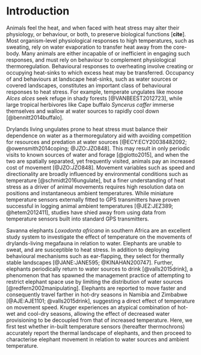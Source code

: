 
# Introduction

Animals feel the heat, and when faced with heat stress may alter their physiology, or behaviour, or both, to preserve biological functions [**cite**]. Most organism-level physiological responses to high temperatures, such as sweating, rely on water evaporation to transfer heat away from the core-body. Many animals are either incapable of or inefficient in engaging such responses, and must rely on behaviour to complement physiological thermoregulation. Behavioural responses to overheating involve creating or occupying heat-sinks to which excess heat may be transferred. Occupancy of and behaviours at landscape heat-sinks, such as water sources or covered landscapes, constitutes an important class of behavioural responses to heat stress. For example, temperate ungulates like moose _Alces alces_ seek refuge in shady forests [@VANBEEST2012723], while large tropical herbivores like Cape buffalo _Syncerus caffer_ immerse themselves and wallow at water sources to rapidly cool down [@bennitt2014buffalo].

Drylands living ungulates prone to heat stress must balance their dependence on water as a thermoregulatory aid with avoiding competition for resources and predation at water sources [@ECY:ECY20038482092; @owensmith2014coping; @JZO:JZO848]. This may result in only periodic visits to known sources of water and forage [@giotto2015], and when the two are spatially separated, yet frequently visited, animals pay an increased cost of movement [@JZO:JZO848]. Movement variables such as speed and directionality are broadly influenced by environmental conditions such as temperature [@schmidt2016ungulate], but a finer understanding of heat stress as a driver of animal movements requires high resolution data on positions and instantaneous ambient temperatures. While miniature temperature sensors externally fitted to GPS transmitters have proven successful in logging animal ambient temperatures [@JEZ:JEZ389; @hetem2012411], studies have shied away from using data from temperature sensors built into standard GPS transmitters.

Savanna elephants _Loxodonta africana_ in southern Africa are an excellent study system to investigate the effect of temperature on the movements of drylands-living megafauna in relation to water. Elephants are unable to sweat, and are susceptible to heat stress. In addition to deploying behavioural mechanisms such as ear-flapping, they select for thermally stable landscapes [@JANE:JANE595; @KINAHAN200747]. Further, elephants periodically return to water sources to drink [@valls2015drink], a phenomenon that has spawned the management practice of attempting to restrict elephant space use by limiting the distribution of water sources [@redfern2002manipulating]. Elephants are reported to move faster and consequently travel farther in hot-dry seasons in Namibia and Zimbabwe [@AJE:AJE1101; @valls2015drink], suggesting a direct effect of temperature on movement speed. Kruger experiences an atypical combination of hot-wet and cool-dry seasons, allowing the effect of decreased water provisioning to be decoupled from that of increased temperature. Here, we first test whether in-built temperature sensors (hereafter thermochrons) accurately report the thermal landscape of elephants, and then proceed to characterise elephant movement in relation to water sources and ambient temperature.
